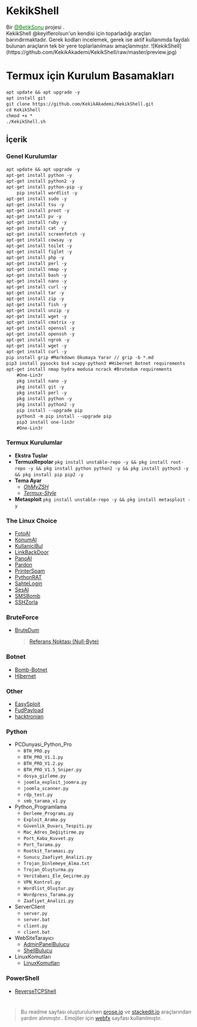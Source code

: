 # KekikShell
<p>Bir <a style="color:green" href="https://t.me/BetikSonu" target="_blank">@BetikSonu</a> projesi .<br>
KekikShell @keyiflerolsun'un kendisi için toparladığı araçları barındırmaktadır.
Gerek kodları incelemek, gerek ise aktif kullanımda faydalı bulunan araçların tek bir yere toplarlanılması amaçlanmıştır.
![KekikShell](https://github.com/KekikAkademi/KekikShell/raw/master/preview.jpg)

# Termux için Kurulum Basamakları
	apt update && apt upgrade -y
    apt install git
    git clone https://github.com/KekikAkademi/KekikShell.git
    cd KekikShell
    chmod +x *
    ./KekikShell.sh

## İçerik
### Genel Kurulumlar
	apt update && apt upgrade -y
	apt-get install python -y
	apt-get install python2 -y
	apt-get install python-pip -y
		pip install wordlist -y
	apt-get install sudo -y
	apt-get install tsu -y
	apt-get install proot -y
	apt-get install pv -y
	apt-get install ruby -y
	apt-get install cat -y
	apt-get install screenfetch -y
	apt-get install cowsay -y
	apt-get install toilet -y
	apt-get install figlet -y
	apt-get install php -y
	apt-get install perl -y
	apt-get install nmap -y
	apt-get install bash -y
	apt-get install nano -y
	apt-get install curl -y
	apt-get install tar -y
	apt-get install zip -y
	apt-get install fish -y
	apt-get install unzip -y
	apt-get install wget -y
	apt-get install cmatrix -y
	apt-get install openssl -y
	apt-get install openssh -y
	apt-get install ngrok -y
	apt-get install wget -y
	apt-get install curl -y
	pip install grip #Markdown Okumaya Yarar // grip -b *.md
	pip3 install pysocks bs4 scapy-python3 #Hibernet Botnet requirements
	apt-get install nmap hydra medusa ncrack #Brutedum requirements
		#One-Lin3r
		pkg install nano -y
		pkg install git -y
		pkg install perl -y
		pkg install python -y
		pkg install python2 -y
		pip install --upgrade pip
		python3 -m pip install --upgrade pip
		pip3 install one-lin3r
		#One-Lin3r

### Termux Kurulumlar
 - **Ekstra Tuşlar**
 - **TermuxRepolar**
`pkg install unstable-repo -y && pkg install root-repo -y && pkg install python python2 -y && pkg install python3 -y && pkg install pip pip2 -y`
 - **Tema Ayar**
	 - *[OhMyZSH](https://github.com/Cabbagec/termux-ohmyzsh "Termux-OhMyZSH")* 
	 - *[Termux-Style](https://github.com/adi1090x/termux-style "Termux-Style")*
 - **Metasploit**
`pkg install unstable-repo -y && pkg install metasploit -y`

### The Linux Choice
 - [FotoAl](https://github.com/thelinuxchoice/saycheese "SayCheese")
 - [KonumAl](https://github.com/thelinuxchoice/locator "Locator")
 - [KullaniciBul](https://github.com/thelinuxchoice/userrecon "UserReCon")
 - [LinkBackDoor](https://github.com/thelinuxchoice/badlnk "BadLNK")
 - [PanoAl](https://github.com/thelinuxchoice/clipboardme "ClipboardMe")
 - [Pardon](https://github.com/thelinuxchoice/excuseme "ExcuseMe")
 - [PrinterSpam](https://github.com/thelinuxchoice/helloprinter "HelloPrinter")
 - [PythonRAT](https://github.com/thelinuxchoice/pyRAT "pyRAT")
 - [SahteLogin](https://github.com/thelinuxchoice/shellphish "ShellPhish")
 - [SesAl](https://github.com/thelinuxchoice/sayhello "SayHello")
 - [SMSBomb](https://github.com/thelinuxchoice/smsbomber "SmsBomber")
 - [SSHZorla](https://github.com/thelinuxchoice/fastssh "FatSSH")

### BruteForce
 - [BruteDum](https://github.com/GitHackTools/BruteDum "BruteDum")
	> [Referans Noktası (Null-Byte)](https://null-byte.wonderhowto.com/how-to/brute-force-ssh-ftp-vnc-more-with-brutedum-0197449/ "Brute-Force SSH, FTP, VNC & More with BruteDum")

### Botnet
 - [Bomb-Botnet](https://github.com/nishinosukasa/Bomb-Botnet "Bomb-Botnet")
 - [Hibernet](https://github.com/All3xJ/Hibernet "Hibernet")

### Other
 - [EasySploit](https://github.com/KALILINUXTRICKSYT/easysploit "easysploit")
 - [FudPayload](https://github.com/pasahitz/zirikatu "zirikatu")
 - [hacktronian](https://github.com/thehackingsage/hacktronian "hacktronian")

### Python
 - PCDunyasi_Python_Pro
	 - `BTH_PRO.py`
	 - `BTH_PRO_V1.1.py`
	 - `BTH_PRO_V1.2.py`
	 - `BTH_PRO_V1.5_Sniper.py`
	 - `dosya_gizleme.py`
	 - `joomla_exploit_joomra.py`
	 - `joomla_scanner.py`
	 - `rdp_test.py`
	 - `smb_tarama_v1.py`
 - Python_Programlama
	 - `Derleme_Programı.py`
	 - `Exploit_Arama.py`
	 - `Güvenlik_Duvarı_Tespiti.py`
	 - `Mac_Adres_Değiştirme.py`
	 - `Port_Kaba_Kuvvet.py`
	 - `Port_Tarama.py`
	 - `Rootkit_Taraması.py`
	 - `Sunucu_Zaafiyet_Analizi.py`
	 - `Trojan_Dinlemeye_Alma.txt`
	 - `Trojan_Oluşturma.py`
	 - `Veritabanı_Ele_Geçirme.py`
	 - `VPN_Kontrol.py`
	 - `Wordlist_Oluştur.py`
	 - `Wordpress_Tarama.py`
	 - `Zaafiyet_Analizi.py`
 - ServerClient
	 - `server.py`
	 - `server.bat`
	 - `client.py`
	 - `client.bat`
 - WebSiteTarayıcı
	 - [AdminPanelBulucu](https://github.com/Rhi7/The-Edge "The-Edge")
	 - [ShellBulucu](https://github.com/Rhi7/shell-scan "shell-scan")
 - LinuxKomutları
	 - [LinuxKomutları](https://github.com/GhstRt/lincom "Lincom")

### PowerShell
 - [ReverseTCPShell](https://github.com/ZHacker13/ReverseTCPShell "ReverseTCPShell")
#

> Bu readme sayfası oluşturulurken [prose.io](http://prose.io/ "prose.io") ve [stackedit.io](https://stackedit.io/app "stackedit.io") araçlarından yardım alınmıştır..
> Emojiler için [webfx](https://www.webfx.com/tools/emoji-cheat-sheet/ "Emoji Cheat Sheet") sayfası kullanılmıştır.
